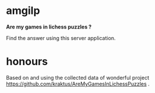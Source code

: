 # amgilp

**Are my games in lichess puzzles ?**

Find the answer using this server application.

# honours

Based on and using the collected data of wonderful project https://github.com/kraktus/AreMyGamesInLichessPuzzles .
